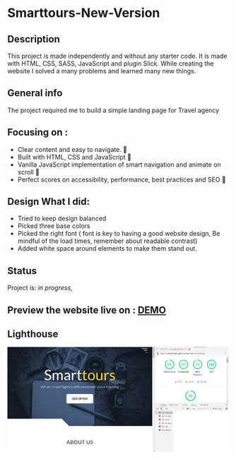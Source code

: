 # Smarttours-New-Version

## Description 
This project is made independently and without any starter code. It is made with HTML, CSS, SASS, JavaScript and plugin Slick.
While creating the website I solved a many problems and learned many new things.

## General info
The project required me to build a simple landing page for Travel agency

## Focusing on :
- Clear content and easy to navigate. 🚀
- Built with HTML, CSS and JavaScript 🚀
- Vanilla JavaScript implementation of smart navigation and animate on scroll 🚀
- Perfect scores on accessibility, performance, best practices and SEO 🚀

## Design What I did:
- Tried to keep design balanced 
- Picked three base colors
- Picked the right font ( font is key to having a good website design,  Be mindful of the load times, remember about readable contrast)
- Added white space around elements to make them stand out.

## Status

Project is: _in progress_,

## Preview the website live on : [DEMO]( https://carolinafledgling.github.io/smarttours-New-Version/)

## Lighthouse
![](img/small/lighthouse.jpg)











